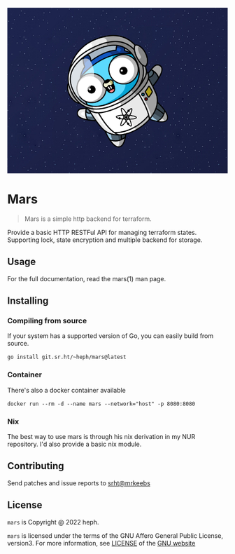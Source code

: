 ![Logo of the project](assets/gopher-astronaut_dribbble.png)
# Mars
> Mars is a simple http backend for terraform.

Provide a basic HTTP RESTFul API for managing terraform states. 
Supporting lock, state encryption and multiple backend for storage.

## Usage
For the full documentation, read the mars(1) man page.

## Installing

### Compiling from source
If your system has a supported version of Go, you can easily build from source.
```
go install git.sr.ht/~heph/mars@latest
```
### Container
There's also a docker container available
```
docker run --rm -d --name mars --network="host" -p 8080:8080
```
### Nix
The best way to use mars is through his nix derivation in my NUR repository.
I'd also provide a basic nix module.

## Contributing
Send patches and issue reports to [srht@mrkeebs](mailto:srht@mrkeebs.eu)

## License
`mars` is Copyright @ 2022 heph.

`mars` is licensed under the terms of the GNU Affero General Public License, version3. For more information, see [LICENSE][] of the [GNU website][agpl-3]

[LICENSE]: LICENSE
[agpl-3]: https://www.gnu.org/licenses/agpl-3.0.standalone.html

